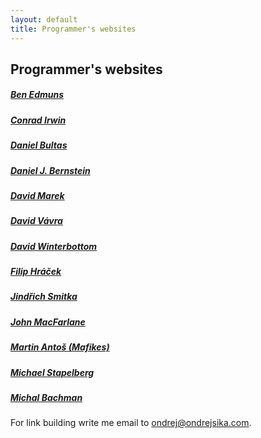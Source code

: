 ```yaml
---
layout: default
title: Programmer's websites
---
```


## Programmer's websites

##### [Ben Edmuns](http://benedmunds.com)
##### [Conrad Irwin](http://cirw.in)
##### [Daniel Bultas](http://bultas.info)
##### [Daniel J. Bernstein](http://cr.yp.to)
##### [David Marek](http://www.davidmarek.cz)
##### [David Vávra](http://www.destil.cz)
##### [David Winterbottom](http://codeinthehole.com)
##### [Filip Hráček](http://filiph.net)
##### [Jindřich Smitka](http://www.smita.info)
##### [John MacFarlane](http://johnmacfarlane.net)
##### [Martin Antoš (Mafikes)](http://mafikes.cz)
##### [Michael Stapelberg](http://michael.stapelberg.de)
##### [Michal Bachman](http://www.bachman.cz)

For link building write me email to <ondrej@ondrejsika.com>.
